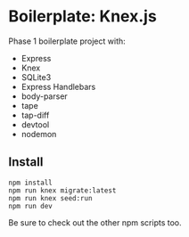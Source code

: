 # Boilerplate: Knex.js

Phase 1 boilerplate project with:

 - Express
 - Knex
 - SQLite3
 - Express Handlebars
 - body-parser
 - tape
 - tap-diff
 - devtool
 - nodemon


## Install

```
npm install
npm run knex migrate:latest
npm run knex seed:run
npm run dev
```

Be sure to check out the other npm scripts too.
